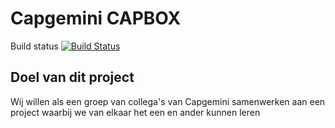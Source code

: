 # Capgemini CAPBOX
Build status [![Build Status](https://travis-ci.org/csd-cap-nl/capbox-service.svg?branch=development)](https://travis-ci.org/csd-cap-nl/capbox-service.svg?branch=development)
## Doel van dit project
Wij willen als een groep van collega's van Capgemini samenwerken aan een project waarbij we van elkaar het een en ander kunnen leren
